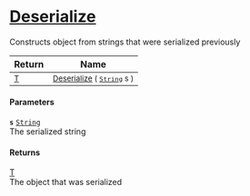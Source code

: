 # [Deserialize](./SerializationHelper-Deserialize.md)

Constructs object from strings that were serialized previously

| Return | Name | 
| --- | --- | 
| <sub>[T](./SerializationHelper-Deserialize.md)</sub> | <sub>[Deserialize](./SerializationHelper-Deserialize.md) ( [`String`](https://docs.microsoft.com/en-us/dotnet/api/System.String) s )</sub> | 


#### Parameters
**`s`**  [`String`](https://docs.microsoft.com/en-us/dotnet/api/System.String)<br>The serialized string
#### Returns
[T](./SerializationHelper-Deserialize.md)<br>
The object that was serialized